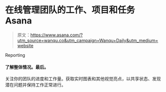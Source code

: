 # 在线管理团队的工作、项目和任务 Asana

> 原文：<https://www.asana.com/?utm_source=wanqu.co&utm_campaign=Wanqu+Daily&utm_medium=website>

Reporting

#### 了解整体情况。最后。

关注你的团队的进度和工作量。获取实时图表和其他视觉亮点，以共享状态、发现潜在问题并保持工作正常进行。